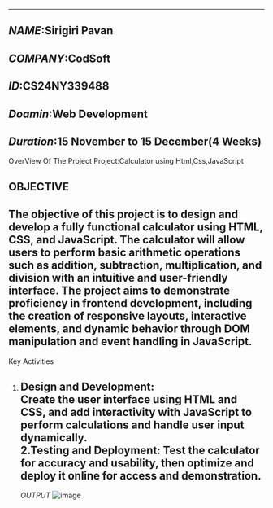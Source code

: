 ---------------------------------------------
*NAME*:Sirigiri Pavan
---------------------------------------
*COMPANY*:CodSoft
--------------------------------------
*ID*:CS24NY339488
-----------------------------------------
*Doamin*:Web Development
-----------------------------------------------------
*Duration*:15 November to 15 December(4 Weeks)
----------------------------------------------------------------------------------------------------------------------------------------------------------------------------------------------------------------------------------------------
OverView Of The Project
Project:Calculator using Html,Css,JavaScript

OBJECTIVE
----------------------------------------------------------------------------------------------------------------------------------------------------------------------------------------------------------------------------------------
The objective of this project is to design and develop a fully functional calculator using HTML, CSS, and JavaScript. The calculator will allow users to perform basic arithmetic operations such as addition, subtraction, multiplication, and division with an intuitive and user-friendly interface. The project aims to demonstrate proficiency in frontend development, including the creation of responsive layouts, interactive elements, and dynamic behavior through DOM manipulation and event handling in JavaScript.
-------------------------------------------------------------------------------------------------------------------------------------------------------------------------------------------------------------------------------------------------
Key Activities
1. Design and Development:  
   Create the user interface using HTML and CSS, and add interactivity with JavaScript to perform calculations and handle user input dynamically.  
2.Testing and Deployment: 
Test the calculator for accuracy and usability, then optimize and deploy it online for access and demonstration.
   ----------------------------------------------------------------------------------------------------------------------------------------------------------------------------------------------------------------------
   *OUTPUT*
 ![image](https://github.com/user-attachments/assets/183bda81-441e-42cb-8f58-072bcb3fff31)

